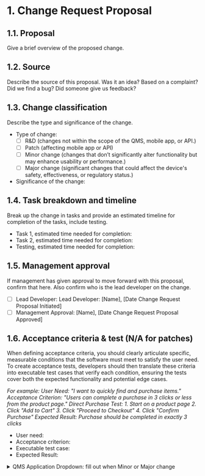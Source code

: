 # 1. Change Request Proposal

## 1.1. Proposal
Give a brief overview of the proposed change.

## 1.2. Source
Describe the source of this proposal. Was it an idea? Based on a complaint? Did we find a bug? Did someone give us feedback?

## 1.3. Change classification
Describe the type and significance of the change.
- Type of change:
    - [ ] R&D (changes not within the scope of the QMS, mobile app, or API.)
    - [ ] Patch (affecting mobile app or API)
    - [ ] Minor change (changes that don’t significantly alter functionality but may enhance usability or performance.)
    - [ ] Major change (significant changes that could affect the device's safety, effectiveness, or regulatory status.)
- Significance of the change:

## 1.4. Task breakdown and timeline
Break up the change in tasks and provide an estimated timeline for completion of the tasks, include testing.
- Task 1, estimated time needed for completion:
- Task 2, estimated time needed for completion:
- Testing, estimated time needed for completion:

## 1.5. Management approval
If management has given approval to move forward with this proposal, confirm that here. Also confirm who is the lead developer on the change.
 - [ ] Lead Developer: Lead Developer: [Name], [Date Change Request Proposal Initiated]
 - [ ] Management Approval: [Name], [Date Change Request Proposal Approved]

## 1.6. Acceptance criteria & test (N/A for patches)
When defining acceptance criteria, you should clearly articulate specific, measurable conditions that the software must meet to satisfy the user need. To create acceptance tests, developers should then translate these criteria into executable test cases that verify each condition, ensuring the tests cover both the expected functionality and potential edge cases.

*For example:
*User Need:* "I want to quickly find and purchase items."
*Acceptance Criterion:* "Users can complete a purchase in 3 clicks or less from the product page."
*Direct Purchase Test:* 1. Start on a product page 2. Click "Add to Cart" 3. Click "Proceed to Checkout" 4. Click "Confirm Purchase"
*Expected Result:* Purchase should be completed in exactly 3 clicks*

 -  User need:
 -  Acceptance criterion:
 -  Executable test case:
 -  Expected Result:

<details>
<summary>QMS Application Dropdown: fill out when Minor or Major change</summary>
<br>
Schedule a meeting with RA/QA.


# 2. Change Request Plan

## 2.1. QMS Scope
Provide a more detailed and technical overview of the scope of the proposal. What will and what will not be part of this task? What does it look like in case of UX/UI change?

## 2.2. QMS Source
Is the source (in 1.2) recorded in the QMS? If so, link the documents:
- Source:
- Other related documents:

## 2.2. QMS impact assessment
Clarify how the change will impact the mobile app and/or API, address the following points
		 
 - Impacts of change on constituent parts (relating to components, or dependencies). This refers to how the proposed change might affect different parts of the system or its dependencies. In simpler terms, it's about understanding if changing one thing might break or alter something else.
 
 - Impacts of change on product in process or already delivered (relating to mobile app releases in process, or mobile app release already on the app stores). This is about considering how the change might affect versions of the product that are currently being developed or are already in use by customers. It's important to think about whether the change will require updates to existing versions.

 - Impacts of change on inputs or outputs of risk management (relating to any FMEA's). This point is asking to consider how the change might introduce new risks or alter existing risk assessments. It's about ensuring that any potential problems are identified and addressed.

 - Impacts of change on product realization/design plan (relating to infrastructure, programming language, verification/validation, architecture, performance/functionality, or core algorithm). This is about evaluating how the change might affect the overall design and development process. It involves thinking about whether the change requires modifications to the underlying structure, coding practices, testing methods, or core functionalities of the product.


## 2.3. Design Traceability Matrix (DTM) Impact
Check [Design Traceability Matrix](https://github.com/seespine-2022/qms-docs/tree/main/design/design-matrix):
- Is there a clear thread of traceability for all of the following?
    • Associated with existing design input
    • Design input is complete, unambiguous, verifiable, and not conflicting
    • Associated with relevant design output
    • Design output has product acceptance criteria
    • Design verification activities confirm outputs meet inputs
    • Design validation activities confirm product meets user needs/intended uses
- [ ] Yes → Continue to 2.4
- [ ] No → DTM requires update [provide details on how it should be updated]

## 2.4. Risk impact
Check [Risk Controls](https://github.com/seespine-2022/qms-docs/tree/main/risk):
- Is the answer to all of the following a clear yes?
    • Existing FMEAs adequately address potential risks
    • Change does not introduce new risks
    • Risk control measures are sufficient
    • No unaddressed risks are present
- [ ] Yes → Continue to 2.5
- [ ] No → FMEAs require updates [provide details on how it should be updated]

## 2.5. QA approval
If Rama (QA) has given approval to move forward with this change, confirm that here. Approval should be visible in the comment section.
 - [ ] RA/QA Approval: [Name], [Date Issue Approved]

 </details>